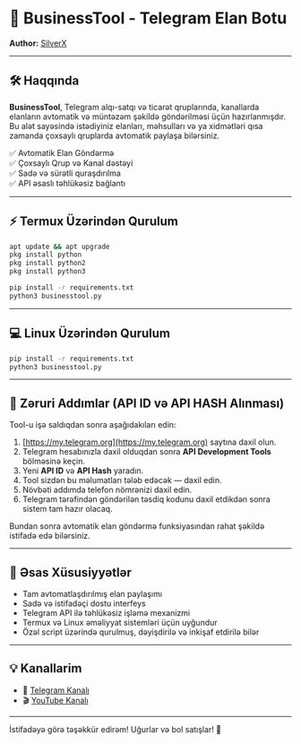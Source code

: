 # 🚀 BusinessTool - Telegram Elan Botu

**Author:** [SilverX](https://t.me/silverxvip)

---

## 🛠 Haqqında

**BusinessTool**, Telegram alqı-satqı və ticarət qruplarında, kanallarda elanların avtomatik və müntəzəm şəkildə göndərilməsi üçün hazırlanmışdır. Bu alət sayəsində istədiyiniz elanları, məhsulları və ya xidmətləri qısa zamanda çoxsaylı qruplarda avtomatik paylaşa bilərsiniz.

✅ Avtomatik Elan Göndərmə  
✅ Çoxsaylı Qrup və Kanal dəstəyi  
✅ Sadə və sürətli quraşdırılma  
✅ API əsaslı təhlükəsiz bağlantı  

---

## ⚡ Termux Üzərindən Qurulum

```bash
apt update && apt upgrade
pkg install python
pkg install python2
pkg install python3

pip install -r requirements.txt
python3 businesstool.py
```

---

## 💻 Linux Üzərindən Qurulum

```bash
pip install -r requirements.txt
python3 businesstool.py
```

---

## 🔑 Zəruri Addımlar (API ID və API HASH Alınması)

Tool-u işə saldıqdan sonra aşağıdakıları edin:

1. [https://my.telegram.org](https://my.telegram.org) saytına daxil olun.  
2. Telegram hesabınızla daxil olduqdan sonra **API Development Tools** bölməsinə keçin.  
3. Yeni **API ID** və **API Hash** yaradın.  
4. Tool sizdən bu məlumatları tələb edəcək — daxil edin.  
5. Növbəti addımda telefon nömrənizi daxil edin.  
6. Telegram tərəfindən göndərilən təsdiq kodunu daxil etdikdən sonra sistem tam hazır olacaq.  

Bundan sonra avtomatik elan göndərmə funksiyasından rahat şəkildə istifadə edə bilərsiniz.

---

## 🎯 Əsas Xüsusiyyətlər

- Tam avtomatlaşdırılmış elan paylaşımı  
- Sadə və istifadəçi dostu interfeys  
- Telegram API ilə təhlükəsiz işləmə mexanizmi  
- Termux və Linux əməliyyat sistemləri üçün uyğundur  
- Özəl script üzərində qurulmuş, dəyişdirilə və inkişaf etdirilə bilər  

---

## 💡 Kanallarim

- 🔗 [Telegram Kanalı](https://t.me/silverxvip)  
- 🎬 [YouTube Kanalı](https://youtube.com/@silverxcyber)  

---

İstifadəyə görə təşəkkür edirəm! Uğurlar və bol satışlar! 🚀
